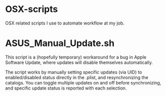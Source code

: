 # OSX-scripts
OSX related scripts I use to automate workflow at my job.

# ASUS_Manual_Update.sh
This script is a (hopefully temporary) workaround for a bug in Apple Software Update, where updates will disable themselves automatically.

The script works by manually setting specific updates (via UID) to enabled/disabled status directly in the .plist, and resynchronizing the catalogs.  You can toggle multiple updates on and off before synchronizing, and specific update status is reported with each selection.
